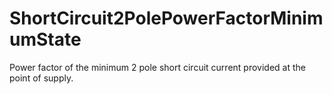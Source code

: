 ShortCircuit2PolePowerFactorMinimumState
========================================

Power factor of the minimum 2 pole short circuit current provided at the point of supply.
